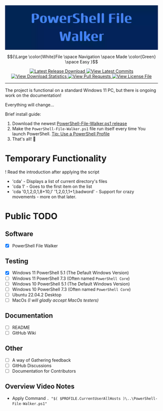 <img
  align="center"
  src=".\GitHub-Assets\Banner.webp"
  alt="Banner With 'PowerShell File Walker' Text"
/>

$${\Large \color{White}File \space Navigation \space Made \color{Green} \space Easy }$$

<p align="center">

  <a href="https://github.com/JakuWorks/Powershell-File-Walker/releases">
    <img src="https://img.shields.io/github/v/release/JakuWorks/PowerShell-File-Walker" width="1200" height="250" alt="Latest Release Download" />
  </a>

  <a href="https://github.com/JakuWorks/Powershell-File-Walker/commits/main">
    <img src="https://img.shields.io/github/last-commit/JakuWorks/PowerShell-File-Walker/main" alt="View Latest Commits" />
  </a>

  <a href="https://hanadigital.github.io/grev/?user=jakuworks&repo=powershell-file-walker">
    <img src="https://img.shields.io/github/downloads/JakuWorks/PowerShell-File-Walker/total" alt="View Download Statistics" />
  </a>

  <a href="https://github.com/JakuWorks/Powershell-File-Walker/pulls">
    <img src="https://img.shields.io/badge/PRs-welcome-brightgreen.svg" alt="View Pull Requests" />
  </a>

  <a href="https://github.com/JakuWorks/Powershell-File-Walker/blob/main/LICENSE">
    <img src="https://img.shields.io/badge/license-MIT-blue" alt="View License File" />
  </a>

</p>

---

The project is functional on a standard Windows 11 PC, but there is ongoing work on the documentation!

Everything will change...

Brief install guide:

1. Download the newest [PowerShell-File-Walker.ps1 release](https://github.com/JakuWorks/Powershell-File-Walker/releases/tag/v1.0.0)
2. Make the `PowerShell-File-Walker.ps1` file run itself every time You launch
   PowerShell. [Tip: Use a PowerShell Profile](https://learn.microsoft.com/en-us/powershell/module/microsoft.powershell.core/about/about_profiles)
3. That's all! :tada:

# Temporary Functionality

! Read the introduction after applying the script

- 'cda' - Displays a list of current directory's files
- 'cda 1' - Goes to the first item on the list
- 'cda '0,1,2,0,1,8+10,l' '1,2,0,1,1+1,badword' - Support for crazy movements - more on that later.

# Public TODO

## Software

- [x] PowerShell File Walker

## Testing

- [x] Windows 11 PowerShell 5.1 (The Default Windows Version)
- [ ] Windows 11 PowerShell 7.3 (Often named `PowerShell Core`)
- [ ] Windows 10 PowerShell 5.1 (The Default Windows Version)
- [ ] Windows 10 PowerShell 7.3 (Often named `PowerShell Core`)
- [ ] Ubuntu 22.04.2 Desktop
- [ ] MacOs _(I will gladly accept MacOs testers)_

## Documentation

- [ ] README
- [ ] GitHub Wiki

## Other

- [ ] A way of Gathering feedback
- [ ] GitHub Discussions
- [ ] Documentation for Contributors

## Overview Video Notes

- Apply Command `. "$( $PROFILE.CurrentUserAllHosts )\..\PowerShell-File-Walker.ps1"`
